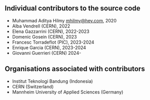 Individual contributors to the source code
------------------------------------------
- Muhammad Aditya Hilmy <mhilmy@hey.com>, 2020
- Alba Vendrell (CERN), 2022
- Elena Gazzarrini (CERN), 2022-2023
- Domenic Gosein (CERN), 2023
- Francesc Torradeflot (PIC), 2023-2024
- Enrique Garcia (CERN), 2023-2024
- Giovanni Guerrieri (CERN) 2024-
  
Organisations associated with contributors
------------------------------------------
- Institut Teknologi Bandung (Indonesia)
- CERN (Switzerland)
- Mannheim University of Applied Sciences (Germany)
  